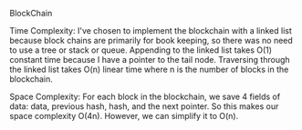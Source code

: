 BlockChain

Time Complexity:
I've chosen to implement the blockchain with a linked list because block chains
are primarily for book keeping, so there was no need to use a tree or stack or queue.
Appending to the linked list takes O(1) constant time because I have a pointer to the
tail node. Traversing through the linked list takes O(n) linear time where n is the 
number of blocks in the blockchain.

Space Complexity:
For each block in the blockchain, we save 4 fields of data: data, previous hash, hash,
and the next pointer. So this makes our space complexity O(4n). However, we can 
simplify it to O(n).